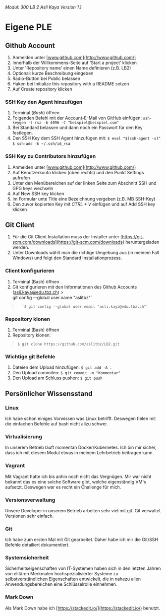 *Modul: 300 
LB 2 
Asli Kaya
Version 1.1* 
# Eigene PLE
## Github Account
1.  Anmelden unter  [www.github.com](http://www.github.com/)
2.  Innerhalb der Willkommens-Seite auf 'Start a project' klicken
3.  Unter 'Repository name' einen Name definieren (z.B. LB2)
4.  Optional: kurze Beschreibung eingeben
5.  Radio-Button bei Public belassen
6.  Haken bei Initialize this repository with a README setzen
7.  Auf Create repository klicken
### SSH Key den Agent hinzufügen
1.  Terminal (_Bash_) öffnen
2.  Folgenden Befehl mit der Account-E-Mail von GitHub einfügen:
    `ssh-keygen -t rsa -b 4096 -C "beispiel@beispiel.com"`
 3. Bei Standard belassen und dann noch ein Passwort für den Key festlegen.
 4. Den SSH Key dem SSH Agent hinzufügen mit: 
`$ eval "$(ssh-agent -s)"`
 `$ ssh-add -k ~/.ssh/id_rsa`
### SSH Key zu Contributors hinzufügen
1.  Anmelden unter  [www.github.com](http://www.github.com/)
2.  Auf Benutzerkonto klicken (oben rechts) und den Punkt  Settings  aufrufen
3.  Unter den Menübereichen auf der linken Seite zum Abschnitt  SSH und GPG keys wechseln
4.  Auf New SSH key klicken
5.  Im Formular unte  Title eine Bezeichnung vergeben (z.B. MB SSH-Key)
6.  Den zuvor kopierten Key mit  _CTRL + V_  einfügen und auf Add SSH key  klicken
## Git Client
1. Für die Git Client Installation muss der Installer unter [https://git-scm.com/downloads](https://git-scm.com/downloads) heruntergeladen werden.
2.  Unter Downloads wählt man die richtige Umgebung aus (in meinem Fall Windows) und folgt den Standard Installationprozess.
### Client konfigurieren
1. Terminal (Bash) öffnen
2. Git konfigurieren mit den Informationen des Github Accounts (asli.kaya@edu.tbz.ch) >    
 git config --global user.name "aslitbz"`

>       `$ git config --global user.email "asli.kaya@edu.tbz.ch"`
### Repository klonen
1. Terminal (Bash) öffnen
2. Repository klonen:
> `$ git clone https://github.com/aslitbz/LB2.git`
### Wichtige git Befehle
1. Dateien dem Upload hinzufügen:
  `$ git add -A .`
2. Den Upload commiten:
  `$ git commit -m "Kommentar"`
3. Den Upload am Schluss pushen:
 `$ git push`


## Persönlicher Wissensstand
### Linux
Ich habe schon einiges Vorwissen was Linux betrifft. Deswegen fielen mit die einfachen Befehle auf bash nicht allzu schwer.
### Virtualisierung
In unserem Betrieb läuft momentan Docker/Kubernetes. Ich bin mir sicher, dass ich mit diesem Modul etwas in meinem Lehrbetrieb beitragen kann.
### Vagrant
Mit Vagrant hatte ich bis anhin noch nicht das Vergnügen. Mir war nicht bekannt das es eine solche Software gibt, welche eigenständig VM's aufsetzt. Deswegen war es recht ein Challenge für mich.
### Versionsverwaltung
Unsere Developer in unserem Betrieb arbeiten sehr viel mit git. Git verwaltet Versionen sehr einfach.
### Git
Ich habe zum ersten Mal mit Git gearbeitet. Daher habe ich mir die Git/SSH Befehle detailiert dokumentiert.
### Systemsicherheit
Sicherheitseigenschaften von IT-Systemen haben sich in den letzten Jahren von elitären Merkmalen hochspezialisierter Systeme zu selbstverständlichen Eigenschaften entwickelt, die in nahezu allen Anwendungsbereichen eine Schlüsselrolle einnehmen.
### Mark Down
Als Mark Down habe ich [https://stackedit.io/](https://stackedit.io/) benutzt.
<!--stackedit_data:
eyJoaXN0b3J5IjpbLTk2MTIxMTY0NCw5ODQ2MTQ5OTRdfQ==
-->